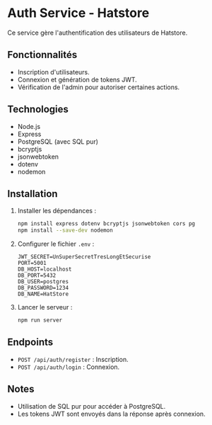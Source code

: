 # Auth Service - Hatstore

Ce service gère l'authentification des utilisateurs de Hatstore.

## Fonctionnalités
- Inscription d'utilisateurs.
- Connexion et génération de tokens JWT.
- Vérification de l'admin pour autoriser certaines actions.

## Technologies
- Node.js
- Express
- PostgreSQL (avec SQL pur)
- bcryptjs
- jsonwebtoken
- dotenv
- nodemon

## Installation

1. Installer les dépendances :
    ```bash
    npm install express dotenv bcryptjs jsonwebtoken cors pg
    npm install --save-dev nodemon
    ```

2. Configurer le fichier `.env` :
    ```
    JWT_SECRET=UnSuperSecretTresLongEtSecurise
    PORT=5001
    DB_HOST=localhost
    DB_PORT=5432
    DB_USER=postgres
    DB_PASSWORD=1234
    DB_NAME=HatStore
    
    ```

3. Lancer le serveur :
    ```bash
    npm run server
    ```

## Endpoints
- `POST /api/auth/register` : Inscription.
- `POST /api/auth/login` : Connexion.

## Notes
- Utilisation de SQL pur pour accéder à PostgreSQL.
- Les tokens JWT sont envoyés dans la réponse après connexion.

